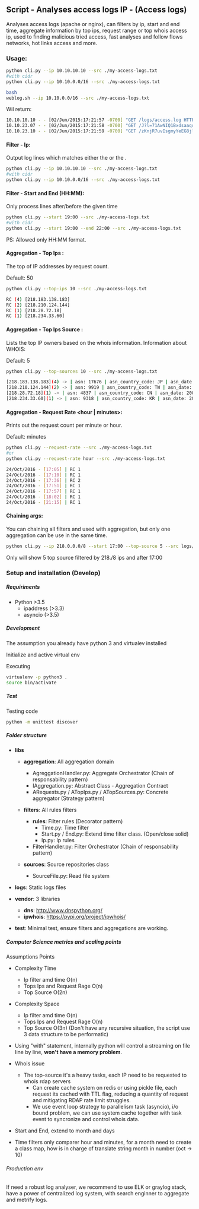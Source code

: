 

## Script - Analyses access logs IP - (Access logs)

Analyses access logs (apache or nginx), can filters by ip, start and end time, aggregate information by top ips, request range or top whois access ip, used to finding malicious tried access, fast analyses and follow flows networks, hot links access and more.

### Usage:
```bash
python cli.py --ip 10.10.10.10 --src ./my-access-logs.txt
#with cidr 
python cli.py --ip 10.10.0.0/16 --src ./my-access-logs.txt

bash
weblog.sh --ip 10.10.0.0/16 --src ./my-access-logs.txt
```

Wil return:
```bash
10.10.10.10 - - [02/Jun/2015:17:21:57 -0700] "GET /logs/access.log HTTP/1.1" 200 54049 "http://prograf1mgwuf.forumcircle.com" "Mozilla/5.0 (Windows NT 6.1; WOW64) AppleWebKit/537.36 (KHTML, like Gecko) Chrome/33.0.1750.146 Safari/537.36" "redlug.com"
10.10.23.07 - - [02/Jun/2015:17:21:58 -0700] "GET /J?l=71AwNIQ1Bxdsaaqq HTTP/1.1" 404 73 "-" "Mozilla/4.0 (compatible; MSIE 8.0; Win32)" "redlug.com"
10.10.23.10 - - [02/Jun/2015:17:21:59 -0700] "GET /zKnjR7uvIsgmyYeEG8jl1T/Odzg HTTP/1.1" 404 73 "-" "Mozilla/4.0 (compatible; MSIE 8.0; Win32)" "redlug.com"
```

#### Filter - Ip:

Output log lines which matches either the <IP address> or the <IP range CIDR>.

```bash
python cli.py --ip 10.10.10.10 --src ./my-access-logs.txt
#with cidr 
python cli.py --ip 10.10.0.0/16 --src ./my-access-logs.txt
```


#### Filter - Start and End (HH:MM):

Only process lines after/before the given time

```bash
python cli.py --start 19:00 --src ./my-access-logs.txt
#with cidr 
python cli.py --start 19:00 --end 22:00 --src ./my-access-logs.txt
```

PS: Allowed only HH:MM format.


#### Aggregation - Top Ips <Number>:

The top <Number> of IP addresses by request count.

Default: 50

```bash
python cli.py --top-ips 10 --src ./my-access-logs.txt
```

```bash
RC (4) [218.183.138.183]
RC (2) [218.210.124.144]
RC (1) [218.28.72.18]
RC (1) [218.234.33.60]
```


#### Aggregation - Top Ips Source <Number>:

Lists the top <Number> IP owners based on the whois information. Information about WHOIS:

Default: 5

```bash
python cli.py --top-sources 10 --src ./my-access-logs.txt
```

```bash
[218.183.138.183](4) -> | asn: 17676 | asn_country_code: JP | asn_date: 2001-10-10 | asn_description: GIGAINFRA Softbank BB Corp., JP | asn_registry: apnic | entities: ['IRT-SOFTBANK-JP', 'SA421-AP']
[218.210.124.144](2) -> | asn: 9919 | asn_country_code: TW | asn_date: 2005-07-07 | asn_description: NCIC-TW New Century InfoComm Tech Co., Ltd., TW | asn_registry: apnic | entities: []
[218.28.72.18](1) -> | asn: 4837 | asn_country_code: CN | asn_date: 2001-04-12 | asn_description: CHINA169-BACKBONE CHINA UNICOM China169 Backbone, CN | asn_registry: apnic | entities: ['CH1302-AP', 'WW444-AP', 'IRT-CU-CN']
[218.234.33.60](1) -> | asn: 9318 | asn_country_code: KR | asn_date: 2002-04-30 | asn_description: SKB-AS SK Broadband Co Ltd, KR | asn_registry: apnic | entities: ['IM670-AP', 'IRT-KRNIC-KR']
```

#### Aggregation - Request Rate <hour | minutes>:

Prints out the request count per minute or hour.

Default: minutes

```bash
python cli.py --request-rate --src ./my-access-logs.txt
#or
python cli.py --request-rate hour --src ./my-access-logs.txt
```

```bash
24/Oct/2016 - [17:05] | RC 1
24/Oct/2016 - [17:10] | RC 1
24/Oct/2016 - [17:36] | RC 2
24/Oct/2016 - [17:51] | RC 1
24/Oct/2016 - [17:57] | RC 1
24/Oct/2016 - [18:02] | RC 1
24/Oct/2016 - [21:15] | RC 1
```

#### Chaining args:

You can chaining all filters and used with aggregation, but only one aggregation can be use in the same time.

```bash
python cli.py --ip 218.0.0.0/8 --start 17:00 --top-source 5 --src logs/sre_test_log.txt
```

Only will show 5 top source filtered by 218./8 ips and after 17:00


### Setup and installation (Develop)

##### Requiriments
* Python >3.5
    * ipaddress (>3.3)
    * asyncio (>3.5)


##### Development

The assumption you already have python 3 and virtualev installed

Initialize and active virtual env

Executing

```bash
virtualenv -p python3 .
source bin/activate
```

##### Test

Testing code

```bash
python -m unittest discover
```

##### Folder structure

- **libs**
    - **aggregation**: All aggregation domain
        - AgreggationHandler.py: Aggregate Orchestrator (Chain of responsability pattern)
        - IAggregation.py: Abstract Class - Aggregation Contract
        - ARequests.py / ATopIps.py / ATopSources.py: Concrete aggregator (Strategy pattern)
        
    - **filters**: All rules filters
        - **rules**: Filter rules (Decorator pattern)
            - Time.py: Time filter
            - Start.py / End.py: Extend time filter class. (Open/close solid)
            - Ip.py: Ip rules
        - FilterHandler.py: Filter Orchestrator (Chain of responsability pattern)
        
    - **sources**: Source repositories class
        - SourceFile.py: Read file system

- **logs**: Static logs files
- **vendor**: 3 libraries
    - **dns**: http://www.dnspython.org/
    - **ipwhois**: https://pypi.org/project/ipwhois/
    
- **test**: Minimal test, ensure filters and aggregations are working.

##### Computer Science metrics and scaling points

Assumptions Points

- Complexity Time
    - Ip filter amd time O(n)
    - Tops Ips and Request Rage O(n)
    - Top Source O(2n)
    
- Complexity Space
    - Ip filter amd time O(n)
    - Tops Ips and Request Rage O(n)
    - Top Source O(3n) (Don't have any recursive situation, the script use 3 data structure to be performatic)
    
- Using "with" statement, internally python will control a streaming on file line by line, 
**won't have a memory problem**.
 
- Whois issue
    - The top-source it's a heavy tasks, each IP need to be requested to whois rdap servers
        - Can create cache system on redis or using pickle file, each request its cached with TTL flag, 
    reducing a quantity of request and mitigating RDAP rate limit struggles.
        - We use event loop strategy to parallelism task (asyncio), i/o bound problem, we can use system cache 
        together with task event to syncronize and control whois data.
    
- Start and End, extend to month and days
- Time filters only comparer hour and minutes, for a month need to create a class map, how is in charge of translate string month in number (oct -> 10)

###### Production env

If need a robust log analyser, we recommend to use ELK or graylog stack, have a power of centralized log system, 
with search enginner to aggregate and metrify logs.